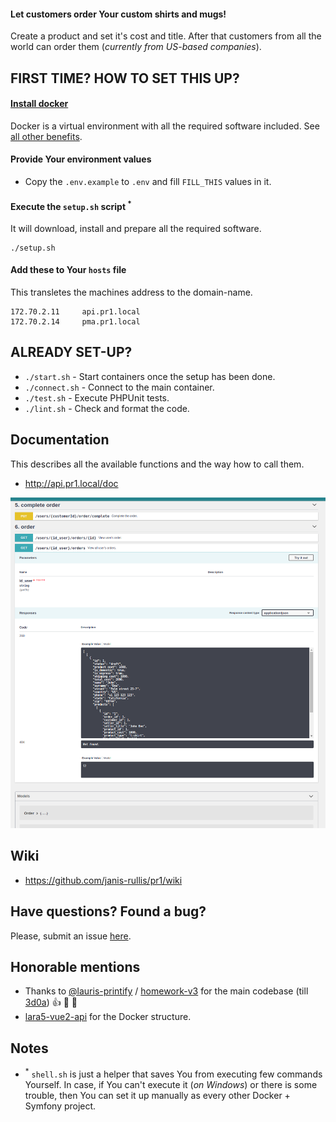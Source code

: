 #### Let customers order Your custom shirts and mugs!

Create a product and set it's cost and title. After that customers from all the world can order them (*currently from US-based companies*).

## FIRST TIME? HOW TO SET THIS UP?

#### [Install docker]((https://github.com/janis-rullis/dev/blob/master/Docker/README.md#install))

Docker is a virtual environment with all the required software included. See [all other benefits](Why-use-docker.md).

#### Provide Your environment values

- Copy the `.env.example` to `.env` and fill `FILL_THIS` values in it.

#### Execute the `setup.sh` script <sup>*</sup>

It will download, install and prepare all the required software.

```shell
./setup.sh
```

#### Add these to Your `hosts` file

This transletes the machines address to the domain-name.

```
172.70.2.11     api.pr1.local
172.70.2.14     pma.pr1.local
```

## ALREADY SET-UP?

* `./start.sh` - Start containers once the setup has been done.
* `./connect.sh` - Connect to the main container.
* `./test.sh` - Execute PHPUnit tests.
* `./lint.sh` - Check and format the code.

## Documentation

This describes all the available functions and the way how to call them.

* http://api.pr1.local/doc

![doc.png](doc.png)

## Wiki

* https://github.com/janis-rullis/pr1/wiki

## Have questions? Found a bug?

Please, submit an issue [here](https://github.com/janis-rullis/pr1/issues).

## Honorable mentions

* Thanks to [@lauris-printify](https://github.com/lauris-printify) / [homework-v3](https://github.com/lauris-printify/homework-v3) for the main codebase (till [3d0a](https://github.com/janis-rullis/pr1/commit/3d0a2d1c0581493bfc67d3e201c3926741f608f6)) :+1: :1st_place_medal: :beers:
* [lara5-vue2-api](https://github.com/janis-rullis/lara5-vue2-api) for the Docker structure.


## Notes

- <sup>*</sup> `shell.sh` is just a helper that saves You from executing few commands Yourself. In case, if You can't execute it (*on Windows*) or there is some trouble, then You can set it up manually as every other Docker + Symfony project.